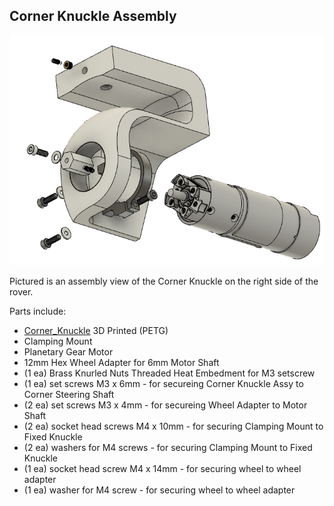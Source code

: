 ## Corner Knuckle Assembly
![Corner Knuckle Assembly](/Images/Corner_Knuckle_Assy.png?raw=true "Corner Knuckle Assembly")

Pictured is an assembly view of the Corner Knuckle on the right side of the rover.

Parts include:
+ [Corner_Knuckle](/3d%20Prints/Corner_Knuckle_Left.stl) 3D Printed (PETG)
+ Clamping Mount
+ Planetary Gear Motor
+ 12mm Hex Wheel Adapter for 6mm Motor Shaft
+ (1 ea) Brass Knurled Nuts Threaded Heat Embedment for M3 setscrew
+ (1 ea) set screws M3 x 6mm - for secureing Corner Knuckle Assy to  Corner Steering Shaft
+ (2 ea) set screws M3 x 4mm - for secureing Wheel Adapter to Motor Shaft
+ (2 ea) socket head screws M4 x 10mm - for securing Clamping Mount to Fixed Knuckle
+ (2 ea) washers for M4 screws - for securing Clamping Mount to Fixed Knuckle
+ (1 ea) socket head screw M4 x 14mm - for securing wheel to wheel adapter
+ (1 ea) washer for M4 screw - for securing wheel to wheel adapter
